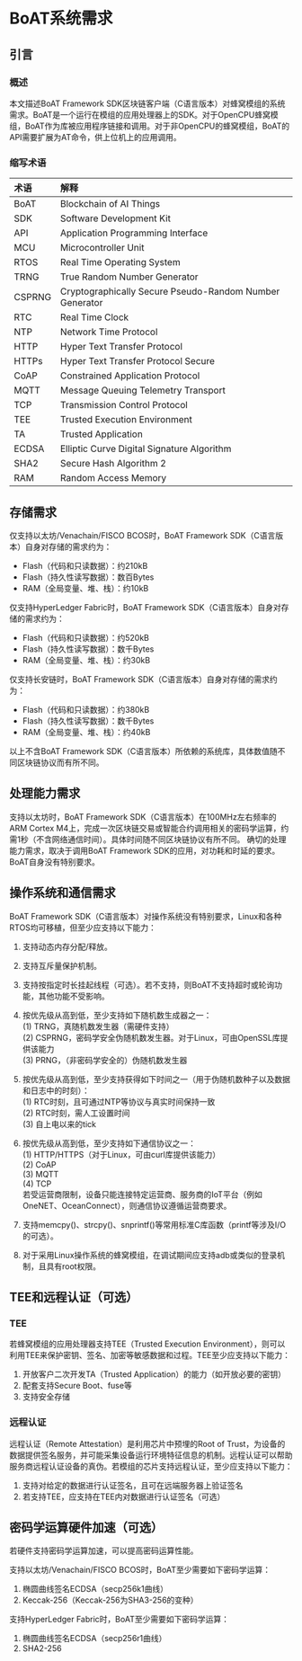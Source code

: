# BoAT系统需求

## 引言

### 概述
本文描述BoAT Framework SDK区块链客户端（C语言版本）对蜂窝模组的系统需求。BoAT是一个运行在模组的应用处理器上的SDK。对于OpenCPU蜂窝模组，BoAT作为库被应用程序链接和调用。对于非OpenCPU的蜂窝模组，BoAT的API需要扩展为AT命令，供上位机上的应用调用。

### 缩写术语
|术语  |解释                                                    |
|:---- |:----------------------------------------------------- |
|BoAT  |Blockchain of AI Things                                |
|SDK   |Software Development Kit                               |
|API   |Application Programming Interface                      |
|MCU   |Microcontroller Unit                                   |
|RTOS  |Real Time Operating System                             |
|TRNG  |True Random Number Generator                           |
|CSPRNG|Cryptographically Secure Pseudo-Random Number Generator|
|RTC   |Real Time Clock                                        |
|NTP   |Network Time Protocol                                  |
|HTTP  |Hyper Text Transfer Protocol                           |
|HTTPs |Hyper Text Transfer Protocol Secure                    |
|CoAP  |Constrained Application Protocol                       |
|MQTT  |Message Queuing Telemetry Transport                    |
|TCP   |Transmission Control Protocol                          |
|TEE   |Trusted Execution Environment                          |
|TA    |Trusted Application                                    |
|ECDSA |Elliptic Curve Digital Signature Algorithm             |
|SHA2  |Secure Hash Algorithm 2                                |
|RAM   |Random Access Memory                                   |


## 存储需求

仅支持以太坊/Venachain/FISCO BCOS时，BoAT Framework SDK（C语言版本）自身对存储的需求约为：
- Flash（代码和只读数据）：约210kB
- Flash（持久性读写数据）：数百Bytes
- RAM（全局变量、堆、栈）：约10kB

仅支持HyperLedger Fabric时，BoAT Framework SDK（C语言版本）自身对存储的需求约为：
- Flash（代码和只读数据）：约520kB
- Flash（持久性读写数据）：数千Bytes
- RAM（全局变量、堆、栈）：约30kB

仅支持长安链时，BoAT Framework SDK（C语言版本）自身对存储的需求约为：
- Flash（代码和只读数据）：约380kB
- Flash（持久性读写数据）：数千Bytes
- RAM（全局变量、堆、栈）：约40kB

以上不含BoAT Framework SDK（C语言版本）所依赖的系统库，具体数值随不同区块链协议而有所不同。

## 处理能力需求

支持以太坊时，BoAT Framework SDK（C语言版本）在100MHz左右频率的ARM Cortex M4上，完成一次区块链交易或智能合约调用相关的密码学运算，约需1秒（不含网络通信时间）。具体时间随不同区块链协议有所不同。
确切的处理能力需求，取决于调用BoAT Framework SDK的应用，对功耗和时延的要求。BoAT自身没有特别要求。

## 操作系统和通信需求

BoAT Framework SDK（C语言版本）对操作系统没有特别要求，Linux和各种RTOS均可移植，但至少应支持以下能力：
1. 支持动态内存分配/释放。
2. 支持互斥量保护机制。
3. 支持按指定时长挂起线程（可选）。若不支持，则BoAT不支持超时或轮询功能，其他功能不受影响。
4. 按优先级从高到低，至少支持如下随机数生成器之一：<br>
   (1)	TRNG，真随机数发生器（需硬件支持）<br>
   (2)	CSPRNG，密码学安全伪随机数发生器。对于Linux，可由OpenSSL库提供该能力 <br>
   (3)	PRNG，（非密码学安全的）伪随机数发生器
5. 按优先级从高到低，至少支持获得如下时间之一（用于伪随机数种子以及数据和日志中的时刻）：<br>
   (1)	RTC时刻，且可通过NTP等协议与真实时间保持一致 <br>
   (2)	RTC时刻，需人工设置时间 <br>
   (3)	自上电以来的tick

6. 按优先级从高到低，至少支持如下通信协议之一：<br>
   (1)	HTTP/HTTPS（对于Linux，可由curl库提供该能力）<br>
   (2)	CoAP <br>
   (3)	MQTT <br>
   (4)	TCP <br>
若受运营商限制，设备只能连接特定运营商、服务商的IoT平台（例如OneNET、OceanConnect），则通信协议遵循运营商要求。
7. 支持memcpy()、strcpy()、snprintf()等常用标准C库函数（printf等涉及I/O的可选）。
8. 对于采用Linux操作系统的蜂窝模组，在调试期间应支持adb或类似的登录机制，且具有root权限。

## TEE和远程认证（可选）

### TEE

若蜂窝模组的应用处理器支持TEE（Trusted Execution Environment），则可以利用TEE来保护密钥、签名、加密等敏感数据和过程。TEE至少应支持以下能力：
1. 开放客户二次开发TA（Trusted Application）的能力（如开放必要的密钥）
2. 配套支持Secure Boot、fuse等
3. 支持安全存储

### 远程认证

远程认证（Remote Attestation）是利用芯片中预埋的Root of Trust，为设备的数据提供签名服务，并可能采集设备运行环境特征信息的机制。远程认证可以帮助服务商远程认证设备的真伪。若模组的芯片支持远程认证，至少应支持以下能力：
1. 支持对给定的数据进行认证签名，且可在远端服务器上验证签名
2. 若支持TEE，应支持在TEE内对数据进行认证签名（可选）


## 密码学运算硬件加速（可选）

若硬件支持密码学运算加速，可以提高密码运算性能。

支持以太坊/Venachain/FISCO BCOS时，BoAT至少需要如下密码学运算：
1. 椭圆曲线签名ECDSA（secp256k1曲线）
2. Keccak-256（Keccak-256为SHA3-256的变种）

支持HyperLedger Fabric时，BoAT至少需要如下密码学运算：
1. 椭圆曲线签名ECDSA（secp256r1曲线）
2. SHA2-256
